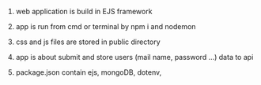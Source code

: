 1. web application is build in EJS framework

2. app is run from cmd or terminal by npm i and nodemon

3. css and js files are stored in public directory

4. app is about submit and store users (mail name, password ...) data to api

5. package.json contain ejs, mongoDB, dotenv, 